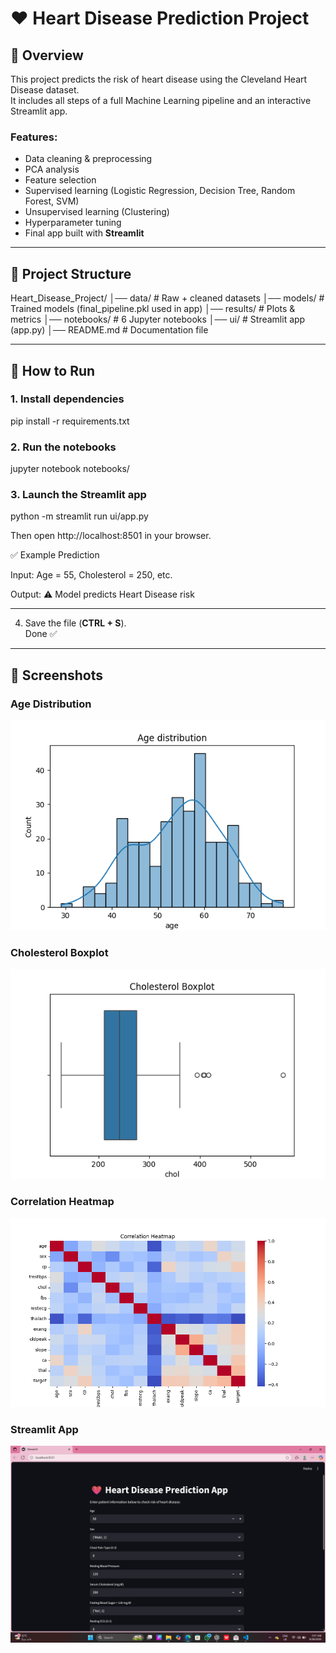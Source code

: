 # ❤️ Heart Disease Prediction Project

## 📌 Overview
This project predicts the risk of heart disease using the Cleveland Heart Disease dataset.  
It includes all steps of a full Machine Learning pipeline and an interactive Streamlit app.

### Features:
- Data cleaning & preprocessing  
- PCA analysis  
- Feature selection  
- Supervised learning (Logistic Regression, Decision Tree, Random Forest, SVM)  
- Unsupervised learning (Clustering)  
- Hyperparameter tuning  
- Final app built with **Streamlit**  

---

## 📂 Project Structure
Heart_Disease_Project/
│── data/ # Raw + cleaned datasets
│── models/ # Trained models (final_pipeline.pkl used in app)
│── results/ # Plots & metrics
│── notebooks/ # 6 Jupyter notebooks
│── ui/ # Streamlit app (app.py)
│── README.md # Documentation file


---

## 🚀 How to Run

### 1. Install dependencies

pip install -r requirements.txt

### 2. Run the notebooks

jupyter notebook notebooks/

### 3. Launch the Streamlit app

python -m streamlit run ui/app.py


Then open http://localhost:8501
 in your browser.

✅ Example Prediction

Input: Age = 55, Cholesterol = 250, etc.

Output: ⚠️ Model predicts Heart Disease risk


---

4. Save the file (**CTRL + S**).  
Done ✅  

---

## 📸 Screenshots

### Age Distribution
![Age Distribution](results/hist_age.png)

### Cholesterol Boxplot
![Cholesterol Boxplot](results/box_chol.png)

### Correlation Heatmap
![Correlation Heatmap](results/correlation_heatmap.png)

### Streamlit App
![App Screenshot](results/app_screenshot.png)
